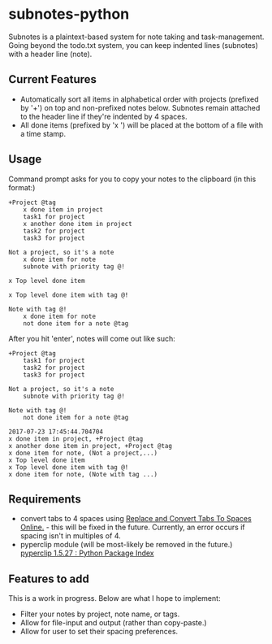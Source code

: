 # subnotes-python

Subnotes is a plaintext-based system for note taking and task-management. Going beyond the todo.txt system, you can keep indented lines (subnotes) with a header line (note).

## Current Features
* Automatically sort all items in alphabetical order with projects (prefixed by '+') on top and non-prefixed notes below. Subnotes remain attached to the header line if they're indented by 4 spaces.
* All done items (prefixed by 'x ') will be placed at the bottom of a file with a time stamp.

## Usage

Command prompt asks for you to copy your notes to the clipboard (in this format:)
```
+Project @tag
    x done item in project
    task1 for project
    x another done item in project
    task2 for project
    task3 for project

Not a project, so it's a note
    x done item for note
    subnote with priority tag @!

x Top level done item

x Top level done item with tag @!

Note with tag @!
    x done item for note
    not done item for a note @tag
```
After you hit 'enter', notes will come out like such:
```
+Project @tag
    task1 for project
    task2 for project
    task3 for project

Not a project, so it's a note
    subnote with priority tag @!

Note with tag @!
    not done item for a note @tag

2017-07-23 17:45:44.704704
x done item in project, +Project @tag
x another done item in project, +Project @tag
x done item for note, (Not a project,...)
x Top level done item
x Top level done item with tag @!
x done item for note, (Note with tag ...)
```


## Requirements
* convert tabs to 4 spaces using [Replace and Convert Tabs To Spaces Online.](http://tabstospaces.com/) - this will be fixed in the future. Currently, an error occurs if spacing isn't in multiples of 4.
* pyperclip module (will be most-likely be removed in the future.) [pyperclip 1.5.27 : Python Package Index](https://pypi.python.org/pypi/pyperclip)

## Features to add
This is a work in progress. Below are what I hope to implement:

* Filter your notes by project, note name, or tags.
* Allow for file-input and output (rather than copy-paste.)
* Allow for user to set their spacing preferences.
